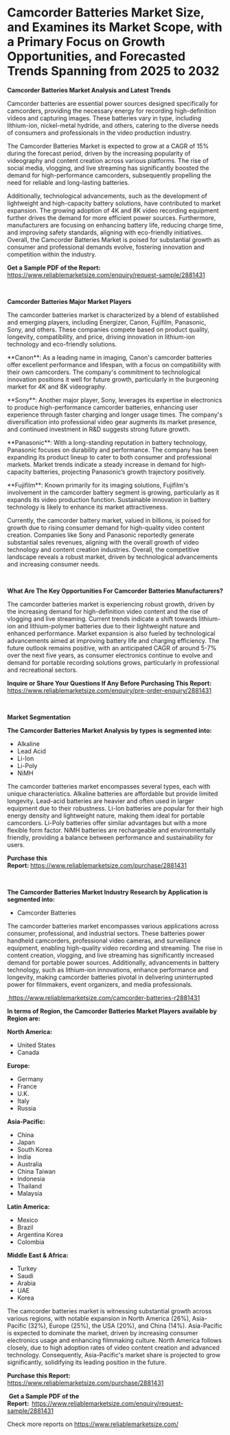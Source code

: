 <p><h1>Camcorder Batteries Market Size, and Examines its Market Scope, with a Primary Focus on Growth Opportunities, and Forecasted Trends Spanning from 2025 to 2032</h1></p><p><strong>Camcorder Batteries Market Analysis and Latest Trends</strong></p>
<p><p>Camcorder batteries are essential power sources designed specifically for camcorders, providing the necessary energy for recording high-definition videos and capturing images. These batteries vary in type, including lithium-ion, nickel-metal hydride, and others, catering to the diverse needs of consumers and professionals in the video production industry. </p><p>The Camcorder Batteries Market is expected to grow at a CAGR of 15% during the forecast period, driven by the increasing popularity of videography and content creation across various platforms. The rise of social media, vlogging, and live streaming has significantly boosted the demand for high-performance camcorders, subsequently propelling the need for reliable and long-lasting batteries. </p><p>Additionally, technological advancements, such as the development of lightweight and high-capacity battery solutions, have contributed to market expansion. The growing adoption of 4K and 8K video recording equipment further drives the demand for more efficient power sources. Furthermore, manufacturers are focusing on enhancing battery life, reducing charge time, and improving safety standards, aligning with eco-friendly initiatives. Overall, the Camcorder Batteries Market is poised for substantial growth as consumer and professional demands evolve, fostering innovation and competition within the industry.</p></p>
<p><strong>Get a Sample PDF of the Report:&nbsp;</strong> <a href="https://www.reliablemarketsize.com/enquiry/request-sample/2881431?utm_campaign=3217&utm_medium=2&utm_source=Github&utm_content=ia&utm_term=12032025&utm_id=camcorder-batteries">https://www.reliablemarketsize.com/enquiry/request-sample/2881431</a></p>
<p>&nbsp;</p>
<p><strong>Camcorder Batteries Major Market Players</strong></p>
<p><p>The camcorder batteries market is characterized by a blend of established and emerging players, including Energizer, Canon, Fujifilm, Panasonic, Sony, and others. These companies compete based on product quality, longevity, compatibility, and price, driving innovation in lithium-ion technology and eco-friendly solutions.</p><p>**Canon**: As a leading name in imaging, Canon's camcorder batteries offer excellent performance and lifespan, with a focus on compatibility with their own camcorders. The company's commitment to technological innovation positions it well for future growth, particularly in the burgeoning market for 4K and 8K videography. </p><p>**Sony**: Another major player, Sony, leverages its expertise in electronics to produce high-performance camcorder batteries, enhancing user experience through faster charging and longer usage times. The company's diversification into professional video gear augments its market presence, and continued investment in R&D suggests strong future growth.</p><p>**Panasonic**: With a long-standing reputation in battery technology, Panasonic focuses on durability and performance. The company has been expanding its product lineup to cater to both consumer and professional markets. Market trends indicate a steady increase in demand for high-capacity batteries, projecting Panasonic’s growth trajectory positively.</p><p>**Fujifilm**: Known primarily for its imaging solutions, Fujifilm's involvement in the camcorder battery segment is growing, particularly as it expands its video production function. Sustainable innovation in battery technology is likely to enhance its market attractiveness.</p><p>Currently, the camcorder battery market, valued in billions, is poised for growth due to rising consumer demand for high-quality video content creation. Companies like Sony and Panasonic reportedly generate substantial sales revenues, aligning with the overall growth of video technology and content creation industries. Overall, the competitive landscape reveals a robust market, driven by technological advancements and increasing consumer needs.</p></p>
<p>&nbsp;</p>
<p><strong>What Are The Key Opportunities For Camcorder Batteries Manufacturers?</strong></p>
<p><p>The camcorder batteries market is experiencing robust growth, driven by the increasing demand for high-definition video content and the rise of vlogging and live streaming. Current trends indicate a shift towards lithium-ion and lithium-polymer batteries due to their lightweight nature and enhanced performance. Market expansion is also fueled by technological advancements aimed at improving battery life and charging efficiency. The future outlook remains positive, with an anticipated CAGR of around 5-7% over the next five years, as consumer electronics continue to evolve and demand for portable recording solutions grows, particularly in professional and recreational sectors.</p></p>
<p><strong>Inquire or Share Your Questions If Any Before Purchasing This Report:</strong> <a href="https://www.reliablemarketsize.com/enquiry/pre-order-enquiry/2881431?utm_campaign=3217&utm_medium=2&utm_source=Github&utm_content=ia&utm_term=12032025&utm_id=camcorder-batteries">https://www.reliablemarketsize.com/enquiry/pre-order-enquiry/2881431</a></p>
<p>&nbsp;</p>
<p><strong>Market Segmentation</strong></p>
<p><strong>The Camcorder Batteries Market Analysis by types is segmented into:</strong></p>
<p><ul><li>Alkaline</li><li>Lead Acid</li><li>Li-Ion</li><li>Li-Poly</li><li>NiMH</li></ul></p>
<p><p>The camcorder batteries market encompasses several types, each with unique characteristics. Alkaline batteries are affordable but provide limited longevity. Lead-acid batteries are heavier and often used in larger equipment due to their robustness. Li-Ion batteries are popular for their high energy density and lightweight nature, making them ideal for portable camcorders. Li-Poly batteries offer similar advantages but with a more flexible form factor. NiMH batteries are rechargeable and environmentally friendly, providing a balance between performance and sustainability for users.</p></p>
<p><strong>Purchase this Report:&nbsp;</strong><a href="https://www.reliablemarketsize.com/purchase/2881431?utm_campaign=3217&utm_medium=2&utm_source=Github&utm_content=ia&utm_term=12032025&utm_id=camcorder-batteries">https://www.reliablemarketsize.com/purchase/2881431</a></p>
<p>&nbsp;</p>
<p><strong>The Camcorder Batteries Market Industry Research by Application is segmented into:</strong></p>
<p><ul><li>Camcorder Batteries</li></ul></p>
<p><p>The camcorder batteries market encompasses various applications across consumer, professional, and industrial sectors. These batteries power handheld camcorders, professional video cameras, and surveillance equipment, enabling high-quality video recording and streaming. The rise in content creation, vlogging, and live streaming has significantly increased demand for portable power sources. Additionally, advancements in battery technology, such as lithium-ion innovations, enhance performance and longevity, making camcorder batteries pivotal in delivering uninterrupted power for filmmakers, event organizers, and media professionals.</p></p>
<p><a href="https://www.reliablemarketsize.com/camcorder-batteries-r2881431?utm_campaign=3217&utm_medium=2&utm_source=Github&utm_content=ia&utm_term=12032025&utm_id=camcorder-batteries">&nbsp;https://www.reliablemarketsize.com/camcorder-batteries-r2881431</a></p>
<p><strong>In terms of Region, the Camcorder Batteries Market Players available by Region are:</strong></p>
<p>
    <p> <strong> North America: </strong>
        <ul>
            <li>United States</li>
            <li>Canada</li>
        </ul>
        </p> 
    <p> <strong> Europe: </strong>
        <ul>
            <li>Germany</li>
            <li>France</li>
            <li>U.K.</li>
            <li>Italy</li>
            <li>Russia</li>
        </ul>
        </p> 
    <p> <strong> Asia-Pacific: </strong>
        <ul>
            <li>China</li>
            <li>Japan</li>
            <li>South Korea</li>
            <li>India</li>
            <li>Australia</li>
            <li>China Taiwan</li>
            <li>Indonesia</li>
            <li>Thailand</li>
            <li>Malaysia</li>
        </ul>
        </p> 
    <p> <strong> Latin America: </strong>
        <ul>
            <li>Mexico</li>
            <li>Brazil</li>
            <li>Argentina Korea</li>
            <li>Colombia</li>
        </ul>
        </p> 
    <p> <strong> Middle East & Africa: </strong>
        <ul>
            <li>Turkey</li>
            <li>Saudi</li>
            <li>Arabia</li>
            <li>UAE</li>
            <li>Korea</li>
        </ul>
    </p>
    </p>
<p><p>The camcorder batteries market is witnessing substantial growth across various regions, with notable expansion in North America (26%), Asia-Pacific (32%), Europe (25%), the USA (20%), and China (14%). Asia-Pacific is expected to dominate the market, driven by increasing consumer electronics usage and enhancing filmmaking culture. North America follows closely, due to high adoption rates of video content creation and advanced technology. Consequently, Asia-Pacific's market share is projected to grow significantly, solidifying its leading position in the future.</p></p>
<p><strong>Purchase this Report: </strong><a href="https://www.reliablemarketsize.com/purchase/2881431?utm_campaign=3217&utm_medium=2&utm_source=Github&utm_content=ia&utm_term=12032025&utm_id=camcorder-batteries">https://www.reliablemarketsize.com/purchase/2881431</a></p>
<p>&nbsp;<strong>Get a Sample PDF of the Report:&nbsp;&nbsp;</strong><a href="https://www.reliablemarketsize.com/enquiry/request-sample/2881431?utm_campaign=3217&utm_medium=2&utm_source=Github&utm_content=ia&utm_term=12032025&utm_id=camcorder-batteries">https://www.reliablemarketsize.com/enquiry/request-sample/2881431</a></p>
<p><strong></strong></p>
<p>Check more reports on <a href="https://www.reliablemarketsize.com/?utm_campaign=3217&utm_medium=2&utm_source=Github&utm_content=ia&utm_term=12032025&utm_id=camcorder-batteries">https://www.reliablemarketsize.com/</a></p>